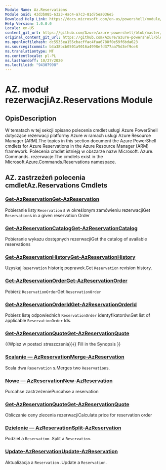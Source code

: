 ```yaml
---
Module Name: Az.Reservations
Module Guid: 43d3b085-6323-4ac4-a7c3-81d75ea036e5
Download Help Link: https://docs.microsoft.com/en-us/powershell/module/az.reservations
Help Version: 1.0.0.0
Locale: en-US
content_git_url: https://github.com/Azure/azure-powershell/blob/master/src/Reservations/Reservations/help/Az.Reservations.md
original_content_git_url: https://github.com/Azure/azure-powershell/blob/master/src/Reservations/Reservations/help/Az.Reservations.md
ms.openlocfilehash: dc5535ea155cbacffac4faa6788f0e59f6bda623
ms.sourcegitcommit: b4a38bcb0501a9016a4998efd377aa75d3ef9ce8
ms.translationtype: MT
ms.contentlocale: pl-PL
ms.lasthandoff: 10/27/2020
ms.locfileid: "94307998"
---
```

# <span data-ttu-id="0fc1f-101">AZ. moduł rezerwacji</span><span class="sxs-lookup"><span data-stu-id="0fc1f-101">Az.Reservations Module</span></span>
## <span data-ttu-id="0fc1f-102">Opis</span><span class="sxs-lookup"><span data-stu-id="0fc1f-102">Description</span></span>
<span data-ttu-id="0fc1f-103">W tematach w tej sekcji opisano polecenia cmdlet usługi Azure PowerShell dotyczące rezerwacji platformy Azure w ramach usługi Azure Resource Manager (ARM).</span><span class="sxs-lookup"><span data-stu-id="0fc1f-103">The topics in this section document the Azure PowerShell cmdlets for Azure Reservations in the Azure Resource Manager (ARM) framework.</span></span> <span data-ttu-id="0fc1f-104">Polecenia cmdlet istnieją w obszarze nazw Microsoft. Azure. Commands. rezerwacje.</span><span class="sxs-lookup"><span data-stu-id="0fc1f-104">The cmdlets exist in the Microsoft.Azure.Commands.Reservations namespace.</span></span>

## <span data-ttu-id="0fc1f-105">AZ. zastrzeżeń polecenia cmdlet</span><span class="sxs-lookup"><span data-stu-id="0fc1f-105">Az.Reservations Cmdlets</span></span>
### [<span data-ttu-id="0fc1f-106">Get-AzReservation</span><span class="sxs-lookup"><span data-stu-id="0fc1f-106">Get-AzReservation</span></span>](Get-AzReservation.md)
<span data-ttu-id="0fc1f-107">Pobieranie listy `Reservation` s w określonym zamówieniu rezerwacji</span><span class="sxs-lookup"><span data-stu-id="0fc1f-107">Get `Reservation`s in a given reservation Order</span></span>

### [<span data-ttu-id="0fc1f-108">Get-AzReservationCatalog</span><span class="sxs-lookup"><span data-stu-id="0fc1f-108">Get-AzReservationCatalog</span></span>](Get-AzReservationCatalog.md)
<span data-ttu-id="0fc1f-109">Pobieranie wykazu dostępnych rezerwacji</span><span class="sxs-lookup"><span data-stu-id="0fc1f-109">Get the catalog of available reservations</span></span>

### [<span data-ttu-id="0fc1f-110">Get-AzReservationHistory</span><span class="sxs-lookup"><span data-stu-id="0fc1f-110">Get-AzReservationHistory</span></span>](Get-AzReservationHistory.md)
<span data-ttu-id="0fc1f-111">Uzyskaj `Reservation` historię poprawek.</span><span class="sxs-lookup"><span data-stu-id="0fc1f-111">Get `Reservation` revision history.</span></span>

### [<span data-ttu-id="0fc1f-112">Get-AzReservationOrder</span><span class="sxs-lookup"><span data-stu-id="0fc1f-112">Get-AzReservationOrder</span></span>](Get-AzReservationOrder.md)
<span data-ttu-id="0fc1f-113">Pobierz `ReservationOrder`</span><span class="sxs-lookup"><span data-stu-id="0fc1f-113">Get `ReservationOrder`</span></span>

### [<span data-ttu-id="0fc1f-114">Get-AzReservationOrderId</span><span class="sxs-lookup"><span data-stu-id="0fc1f-114">Get-AzReservationOrderId</span></span>](Get-AzReservationOrderId.md)
<span data-ttu-id="0fc1f-115">Pobierz listę odpowiednich `ReservationOrder` identyfikatorów.</span><span class="sxs-lookup"><span data-stu-id="0fc1f-115">Get list of applicable `ReservationOrder` Ids.</span></span>

### [<span data-ttu-id="0fc1f-116">Get-AzReservationQuote</span><span class="sxs-lookup"><span data-stu-id="0fc1f-116">Get-AzReservationQuote</span></span>](Get-AzReservationQuote.md)
<span data-ttu-id="0fc1f-117">{{Wpisz w postaci streszczenia}}</span><span class="sxs-lookup"><span data-stu-id="0fc1f-117">{{ Fill in the Synopsis }}</span></span>

### [<span data-ttu-id="0fc1f-118">Scalanie — AzReservation</span><span class="sxs-lookup"><span data-stu-id="0fc1f-118">Merge-AzReservation</span></span>](Merge-AzReservation.md)
<span data-ttu-id="0fc1f-119">Scala dwa `Reservation` s.</span><span class="sxs-lookup"><span data-stu-id="0fc1f-119">Merges two `Reservation`s.</span></span>

### [<span data-ttu-id="0fc1f-120">Nowe — AzReservation</span><span class="sxs-lookup"><span data-stu-id="0fc1f-120">New-AzReservation</span></span>](New-AzReservation.md)
<span data-ttu-id="0fc1f-121">Purcahse zastrzeżenie</span><span class="sxs-lookup"><span data-stu-id="0fc1f-121">Purcahse a reservation</span></span>

### [<span data-ttu-id="0fc1f-122">Get-AzReservationQuote</span><span class="sxs-lookup"><span data-stu-id="0fc1f-122">Get-AzReservationQuote</span></span>](Get-AzReservationQuote.md)
<span data-ttu-id="0fc1f-123">Obliczanie ceny zlecenia rezerwacji</span><span class="sxs-lookup"><span data-stu-id="0fc1f-123">Calculate price for reservation order</span></span>

### [<span data-ttu-id="0fc1f-124">Dzielenie — AzReservation</span><span class="sxs-lookup"><span data-stu-id="0fc1f-124">Split-AzReservation</span></span>](Split-AzReservation.md)
<span data-ttu-id="0fc1f-125">Podziel a `Reservation` .</span><span class="sxs-lookup"><span data-stu-id="0fc1f-125">Split a `Reservation`.</span></span>

### [<span data-ttu-id="0fc1f-126">Update-AzReservation</span><span class="sxs-lookup"><span data-stu-id="0fc1f-126">Update-AzReservation</span></span>](Update-AzReservation.md)
<span data-ttu-id="0fc1f-127">Aktualizacja a `Reservation` .</span><span class="sxs-lookup"><span data-stu-id="0fc1f-127">Update a `Reservation`.</span></span>


